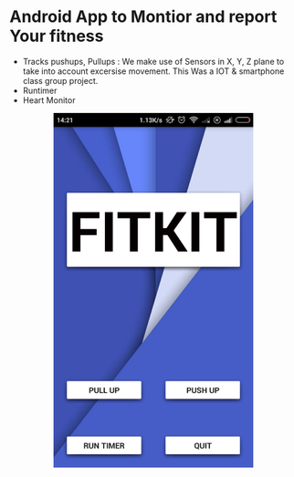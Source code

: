 # Android App to Montior and report Your fitness
* Tracks pushups, Pullups : We make use of Sensors in X, Y, Z plane to take into account excersise movement. This Was a IOT & smartphone class group project.
* Runtimer
* Heart Monitor

<p align="center">  
  <img src="https://github.com/thefr33radical/projects/blob/master/others/FITKIT/images/Screenshot_2015-11-13-14-21-05.png" width="350"  alt="FITKIT HOME SCREEN
</p>
                                                                                                                                              
<p align="center"> 
 <img src="https://github.com/thefr33radical/projects/blob/master/others/FITKIT/images/Screenshot_2015-11-13-14-21-16.png" width="350"  alt="PUSH UP COUNTER
 </p>

